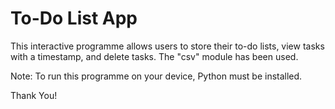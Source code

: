 # To-Do List App

This interactive programme allows users to store their to-do lists, view tasks with a timestamp, and delete tasks. The "csv" module has been used.

Note: To run this programme on your device, Python must be installed.

Thank You!

